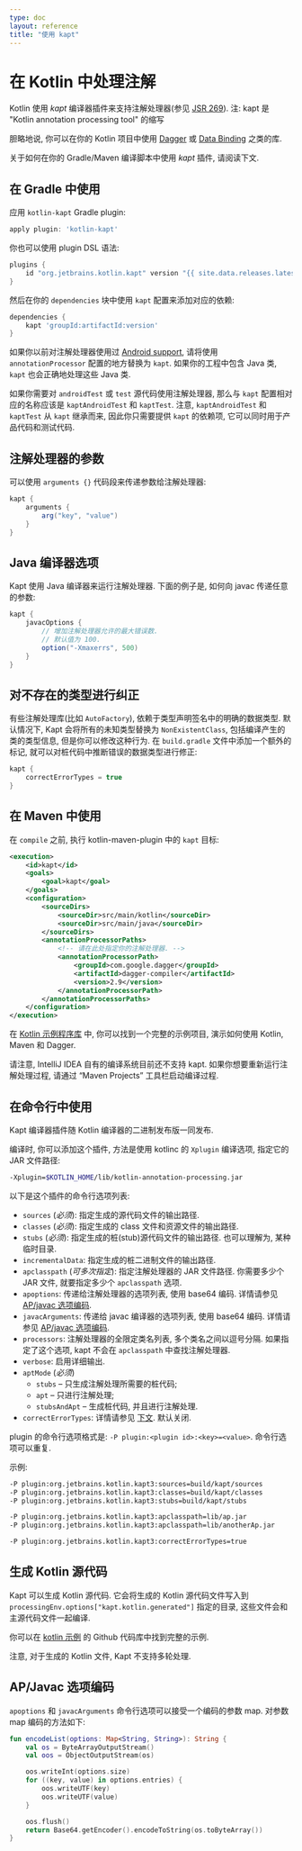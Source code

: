 ```yaml
---
type: doc
layout: reference
title: "使用 kapt"
---
```


# 在 Kotlin 中处理注解

Kotlin 使用 *kapt* 编译器插件来支持注解处理器(参见 [JSR 269](https://jcp.org/en/jsr/detail?id=269)).
注: kapt 是 "Kotlin annotation processing tool" 的缩写

胆略地说, 你可以在你的 Kotlin 项目中使用 [Dagger](https://google.github.io/dagger/) 或 [Data Binding](https://developer.android.com/topic/libraries/data-binding/index.html) 之类的库.

关于如何在你的 Gradle/Maven 编译脚本中使用 *kapt* 插件, 请阅读下文.

## 在 Gradle 中使用

应用 `kotlin-kapt` Gradle plugin:

```groovy
apply plugin: 'kotlin-kapt'
```

你也可以使用 plugin DSL 语法:

```groovy
plugins {
    id "org.jetbrains.kotlin.kapt" version "{{ site.data.releases.latest.version }}"
}
```

然后在你的 `dependencies` 块中使用 `kapt` 配置来添加对应的依赖:

``` groovy
dependencies {
    kapt 'groupId:artifactId:version'
}
```


如果你以前对注解处理器使用过 [Android support](https://developer.android.com/studio/build/gradle-plugin-3-0-0-migration.html#annotationProcessor_config), 请将使用 `annotationProcessor` 配置的地方替换为 `kapt`.
如果你的工程中包含 Java 类, `kapt` 也会正确地处理这些 Java 类.

如果你需要对 `androidTest` 或 `test` 源代码使用注解处理器, 那么与 `kapt` 配置相对应的名称应该是 `kaptAndroidTest` 和 `kaptTest`.
注意, `kaptAndroidTest` 和 `kaptTest` 从 `kapt` 继承而来, 因此你只需要提供 `kapt` 的依赖项, 它可以同时用于产品代码和测试代码.

## 注解处理器的参数

可以使用 `arguments {}` 代码段来传递参数给注解处理器:

``` groovy
kapt {
    arguments {
        arg("key", "value")
    }
}
```

## Java 编译器选项

Kapt 使用 Java 编译器来运行注解处理器.
下面的例子是, 如何向 javac 传递任意的参数:

``` groovy
kapt {
    javacOptions {
        // 增加注解处理器允许的最大错误数.
        // 默认值为 100.
        option("-Xmaxerrs", 500)
    }
}
```

## 对不存在的类型进行纠正

有些注解处理库(比如 `AutoFactory`), 依赖于类型声明签名中的明确的数据类型. 默认情况下, Kapt 会将所有的未知类型替换为 `NonExistentClass`, 包括编译产生的类的类型信息,
但是你可以修改这种行为. 在 `build.gradle` 文件中添加一个额外的标记, 就可以对桩代码中推断错误的数据类型进行修正:

``` groovy
kapt {
    correctErrorTypes = true
}
```

## 在 Maven 中使用

在 `compile` 之前, 执行 kotlin-maven-plugin 中的 `kapt` 目标:

```xml
<execution>
    <id>kapt</id>
    <goals>
        <goal>kapt</goal>
    </goals>
    <configuration>
        <sourceDirs>
            <sourceDir>src/main/kotlin</sourceDir>
            <sourceDir>src/main/java</sourceDir>
        </sourceDirs>
        <annotationProcessorPaths>
            <!-- 请在此处指定你的注解处理器. -->
            <annotationProcessorPath>
                <groupId>com.google.dagger</groupId>
                <artifactId>dagger-compiler</artifactId>
                <version>2.9</version>
            </annotationProcessorPath>
        </annotationProcessorPaths>
    </configuration>
</execution>
```

在 [Kotlin 示例程序库](https://github.com/JetBrains/kotlin-examples/tree/master/maven/dagger-maven-example) 中, 你可以找到一个完整的示例项目, 演示如何使用 Kotlin, Maven 和 Dagger.

请注意, IntelliJ IDEA 自有的编译系统目前还不支持 kapt. 如果你想要重新运行注解处理过程, 请通过 “Maven Projects” 工具栏启动编译过程.


## 在命令行中使用

Kapt 编译器插件随 Kotlin 编译器的二进制发布版一同发布.

编译时, 你可以添加这个插件, 方法是使用 kotlinc 的 `Xplugin` 编译选项, 指定它的 JAR 文件路径:

```bash
-Xplugin=$KOTLIN_HOME/lib/kotlin-annotation-processing.jar
```

以下是这个插件的命令行选项列表:

* `sources` (*必须*): 指定生成的源代码文件的输出路径.
* `classes` (*必须*): 指定生成的 class 文件和资源文件的输出路径.
* `stubs` (*必须*): 指定生成的桩(stub)源代码文件的输出路径. 也可以理解为, 某种临时目录.
* `incrementalData`: 指定生成的桩二进制文件的输出路径.
* `apclasspath` (*可多次指定*): 指定注解处理器的 JAR 文件路径. 你需要多少个 JAR 文件, 就要指定多少个 `apclasspath` 选项.
* `apoptions`: 传递给注解处理器的选项列表, 使用 base64 编码. 详情请参见 [AP/javac 选项编码](#apjavac-options-encoding).
* `javacArguments`: 传递给 javac 编译器的选项列表, 使用 base64 编码. 详情请参见 [AP/javac 选项编码](#apjavac-options-encoding).
* `processors`: 注解处理器的全限定类名列表, 多个类名之间以逗号分隔. 如果指定了这个选项, kapt 不会在 `apclasspath` 中查找注解处理器.
* `verbose`: 启用详细输出.
* `aptMode` (*必须*)
    * `stubs` – 只生成注解处理所需要的桩代码;
    * `apt` – 只进行注解处理;
    * `stubsAndApt` – 生成桩代码, 并且进行注解处理.
* `correctErrorTypes`: 详情请参见 [下文](#using-in-gradle). 默认关闭.

plugin 的命令行选项格式是: `-P plugin:<plugin id>:<key>=<value>`. 命令行选项可以重复.

示例:

```bash
-P plugin:org.jetbrains.kotlin.kapt3:sources=build/kapt/sources
-P plugin:org.jetbrains.kotlin.kapt3:classes=build/kapt/classes
-P plugin:org.jetbrains.kotlin.kapt3:stubs=build/kapt/stubs

-P plugin:org.jetbrains.kotlin.kapt3:apclasspath=lib/ap.jar
-P plugin:org.jetbrains.kotlin.kapt3:apclasspath=lib/anotherAp.jar

-P plugin:org.jetbrains.kotlin.kapt3:correctErrorTypes=true
```

## 生成 Kotlin 源代码

Kapt 可以生成 Kotlin 源代码. 它会将生成的 Kotlin 源代码文件写入到 `processingEnv.options["kapt.kotlin.generated"]` 指定的目录, 这些文件会和主源代码文件一起编译.

你可以在 [kotlin 示例](https://github.com/JetBrains/kotlin-examples/tree/master/gradle/kotlin-code-generation) 的 Github 代码库中找到完整的示例.

注意, 对于生成的 Kotlin 文件, Kapt 不支持多轮处理.


## AP/Javac 选项编码

`apoptions` 和 `javacArguments` 命令行选项可以接受一个编码的参数 map.
对参数 map 编码的方法如下:

```kotlin
fun encodeList(options: Map<String, String>): String {
    val os = ByteArrayOutputStream()
    val oos = ObjectOutputStream(os)

    oos.writeInt(options.size)
    for ((key, value) in options.entries) {
        oos.writeUTF(key)
        oos.writeUTF(value)
    }

    oos.flush()
    return Base64.getEncoder().encodeToString(os.toByteArray())
}
```
